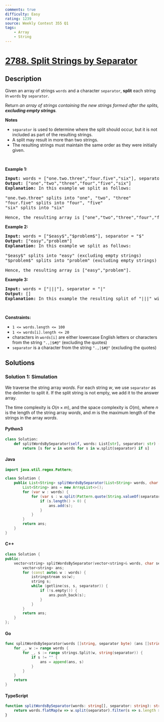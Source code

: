 ```yaml
---
comments: true
difficulty: Easy
rating: 1239
source: Weekly Contest 355 Q1
tags:
    - Array
    - String
---
```


<!-- problem:start -->

# [2788. Split Strings by Separator](https://leetcode.com/problems/split-strings-by-separator)

## Description

<!-- description:start -->

<p>Given an array of strings <code>words</code> and a character <code>separator</code>, <strong>split</strong> each string in <code>words</code> by <code>separator</code>.</p>

<p>Return <em>an array of strings containing the new strings formed after the splits, <strong>excluding empty strings</strong>.</em></p>

<p><strong>Notes</strong></p>

<ul>
	<li><code>separator</code> is used to determine where the split should occur, but it is not included as part of the resulting strings.</li>
	<li>A split may result in more than two strings.</li>
	<li>The resulting strings must maintain the same order as they were initially given.</li>
</ul>

<p>&nbsp;</p>
<p><strong class="example">Example 1:</strong></p>

<pre>
<strong>Input:</strong> words = [&quot;one.two.three&quot;,&quot;four.five&quot;,&quot;six&quot;], separator = &quot;.&quot;
<strong>Output:</strong> [&quot;one&quot;,&quot;two&quot;,&quot;three&quot;,&quot;four&quot;,&quot;five&quot;,&quot;six&quot;]
<strong>Explanation: </strong>In this example we split as follows:

&quot;one.two.three&quot; splits into &quot;one&quot;, &quot;two&quot;, &quot;three&quot;
&quot;four.five&quot; splits into &quot;four&quot;, &quot;five&quot;
&quot;six&quot; splits into &quot;six&quot; 

Hence, the resulting array is [&quot;one&quot;,&quot;two&quot;,&quot;three&quot;,&quot;four&quot;,&quot;five&quot;,&quot;six&quot;].</pre>

<p><strong class="example">Example 2:</strong></p>

<pre>
<strong>Input:</strong> words = [&quot;$easy$&quot;,&quot;$problem$&quot;], separator = &quot;$&quot;
<strong>Output:</strong> [&quot;easy&quot;,&quot;problem&quot;]
<strong>Explanation:</strong> In this example we split as follows: 

&quot;$easy$&quot; splits into &quot;easy&quot; (excluding empty strings)
&quot;$problem$&quot; splits into &quot;problem&quot; (excluding empty strings)

Hence, the resulting array is [&quot;easy&quot;,&quot;problem&quot;].
</pre>

<p><strong class="example">Example 3:</strong></p>

<pre>
<strong>Input:</strong> words = [&quot;|||&quot;], separator = &quot;|&quot;
<strong>Output:</strong> []
<strong>Explanation:</strong> In this example the resulting split of &quot;|||&quot; will contain only empty strings, so we return an empty array []. </pre>

<p>&nbsp;</p>
<p><strong>Constraints:</strong></p>

<ul>
	<li><code>1 &lt;= words.length &lt;= 100</code></li>
	<li><code>1 &lt;= words[i].length &lt;= 20</code></li>
	<li>characters in <code>words[i]</code> are either lowercase English letters or characters from the string <code>&quot;.,|$#@&quot;</code> (excluding the quotes)</li>
	<li><code>separator</code> is a character from the string <code>&quot;.,|$#@&quot;</code> (excluding the quotes)</li>
</ul>

<!-- description:end -->

## Solutions

<!-- solution:start -->

### Solution 1: Simulation

We traverse the string array $words$. For each string $w$, we use `separator` as the delimiter to split it. If the split string is not empty, we add it to the answer array.

The time complexity is $O(n \times m)$, and the space complexity is $O(m)$, where $n$ is the length of the string array $words$, and $m$ is the maximum length of the strings in the array $words$.

<!-- tabs:start -->

#### Python3

```python
class Solution:
    def splitWordsBySeparator(self, words: List[str], separator: str) -> List[str]:
        return [s for w in words for s in w.split(separator) if s]
```

#### Java

```java
import java.util.regex.Pattern;

class Solution {
    public List<String> splitWordsBySeparator(List<String> words, char separator) {
        List<String> ans = new ArrayList<>();
        for (var w : words) {
            for (var s : w.split(Pattern.quote(String.valueOf(separator)))) {
                if (s.length() > 0) {
                    ans.add(s);
                }
            }
        }
        return ans;
    }
}
```

#### C++

```cpp
class Solution {
public:
    vector<string> splitWordsBySeparator(vector<string>& words, char separator) {
        vector<string> ans;
        for (const auto& w : words) {
            istringstream ss(w);
            string s;
            while (getline(ss, s, separator)) {
                if (!s.empty()) {
                    ans.push_back(s);
                }
            }
        }
        return ans;
    }
};
```

#### Go

```go
func splitWordsBySeparator(words []string, separator byte) (ans []string) {
	for _, w := range words {
		for _, s := range strings.Split(w, string(separator)) {
			if s != "" {
				ans = append(ans, s)
			}
		}
	}
	return
}
```

#### TypeScript

```ts
function splitWordsBySeparator(words: string[], separator: string): string[] {
    return words.flatMap(w => w.split(separator).filter(s => s.length > 0));
}
```

<!-- tabs:end -->

<!-- solution:end -->

<!-- problem:end -->
